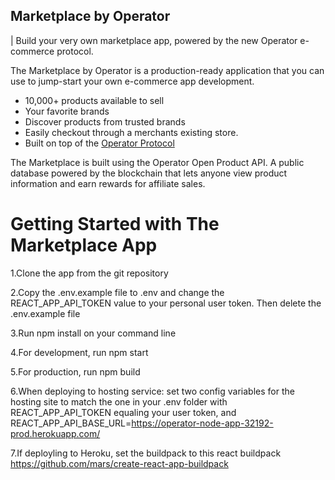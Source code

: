 ## Marketplace by Operator
| Build your very own marketplace app, powered by the new Operator e-commerce protocol.

The Marketplace by Operator is a production-ready application that you can use to jump-start your own e-commerce app development.


- 10,000+ products available to sell
- Your favorite brands
- Discover products from trusted brands
- Easily checkout through a merchants existing store.
- Built on top of the [Operator Protocol](https://operator.com)


The Marketplace is built using the Operator Open Product API. A public database powered by the blockchain that lets anyone view product information and earn rewards for affiliate sales.


# Getting Started with The Marketplace App

1.Clone the app from the git repository

2.Copy the .env.example file to .env and change the REACT_APP_API_TOKEN value to your personal user token. Then delete the .env.example file

3.Run npm install on your command line

4.For development, run npm start

5.For production, run npm build

6.When deploying to hosting service: set two config variables for the hosting site to match the one in your .env folder with REACT_APP_API_TOKEN equaling your user token, and REACT_APP_API_BASE_URL=https://operator-node-app-32192-prod.herokuapp.com/

7.If deployling to Heroku, set the buildpack to this react buildpack https://github.com/mars/create-react-app-buildpack
